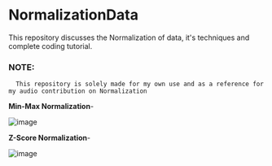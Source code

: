 # NormalizationData
This repository discusses the Normalization of data, it's techniques and complete coding tutorial.

### NOTE:
```  This repository is solely made for my own use and as a reference for my audio contribution on Normalization```

**Min-Max Normalization**-

![image](https://user-images.githubusercontent.com/71919335/134398319-ae62ea0d-aaf9-4a3e-8ccc-5d90c793e8bc.png)

**Z-Score Normalization**-

![image](https://user-images.githubusercontent.com/71919335/133934944-9f0fe074-f24b-4efb-b18d-fd009586e2c6.png)
